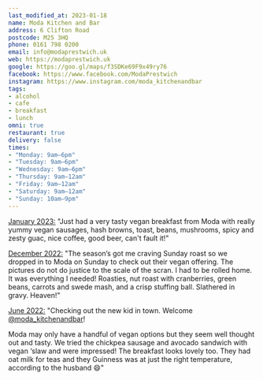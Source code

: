 ```yaml
---
last_modified_at: 2023-01-18
name: Moda Kitchen and Bar
address: 6 Clifton Road
postcode: M25 3HQ
phone: 0161 798 0200
email: info@modaprestwich.uk
web: https://modaprestwich.uk
google: https://goo.gl/maps/f3SDKe69F9x49ry76
facebook: https://www.facebook.com/ModaPrestwich
instagram: https://www.instagram.com/moda_kitchenandbar
tags:
- alcohol
- cafe
- breakfast
- lunch
omni: true
restaurant: true
delivery: false
times:
- "Monday: 9am–6pm"
- "Tuesday: 9am–6pm"
- "Wednesday: 9am–6pm"
- "Thursday: 9am–12am"
- "Friday: 9am–12am"
- "Saturday: 9am–12am"
- "Sunday: 10am–9pm"
---
```


[January 2023:](https://www.facebook.com/groups/veganprestwich/posts/1846781452365929/) "Just had a very tasty vegan breakfast from Moda with really yummy vegan sausages, hash browns, toast, beans, mushrooms, spicy and zesty guac, nice coffee, good beer, can't fault it!"

[December 2022:](https://www.instagram.com/p/CmY64R9t7Fr) "The season’s got me craving Sunday roast so we dropped in to Moda on Sunday to check out their vegan offering. The pictures do not do justice to the scale of the scran. I had to be rolled home. It was everything I needed! Roasties, nut roast with cranberries, green beans, carrots and swede mash, and a crisp stuffing ball. Slathered in gravy. Heaven!"

[June 2022:](https://www.instagram.com/p/CfY5yOTN2dO) "Checking out the new kid in town. Welcome [@moda_kitchenandbar](https://www.instagram.com/moda_kitchenandbar)!

Moda may only have a handful of vegan options but they seem well thought out and tasty. We tried the chickpea sausage and avocado sandwich with vegan ‘slaw and were impressed! The breakfast looks lovely too. They had oat milk for teas and they Guinness was at just the right temperature, according to the husband 😄"
